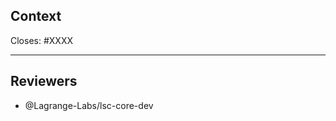## Context

Closes: #XXXX

<!-- Add a description of the changes that this PR introduces. -->

---

## Reviewers

- @Lagrange-Labs/lsc-core-dev
